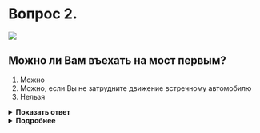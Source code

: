 # Вопрос 2.

![](https://s.drom.ru/i24231/pdd/tickets/2016/1551665145.jpg)

## Можно ли Вам въехать на мост первым?

1. Можно
2. Можно, если Вы не затрудните движение встречному автомобилю
3. Нельзя

<details>
<summary><b>Показать ответ</b></summary>
Правильный ответ: 1
</details>
<details>
<summary><b>Подробнее</b></summary>
Знак 2.7 «Преимущество перед встречным движением» предоставляет Вам право первым проехать через узкий участок дороги, т. е. через мост. 
(«Дорожные знаки», пункт 1.2 термин «Уступить дорогу»)
</details>